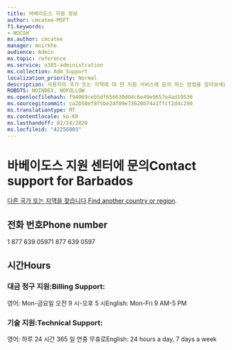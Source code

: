 ```yaml
---
title: 바베이도스 지원 정보
author: cmcatee-MSFT
f1.keywords:
- NOCSH
ms.author: cmcatee
manager: mnirkhe
audience: Admin
ms.topic: reference
ms.service: o365-administration
ms.collection: Adm_Support
localization_priority: Normal
description: 사용자의 국가 또는 지역에 대 한 지원 서비스에 문의 하는 방법을 알아보세요.
ROBOTS: NOINDEX, NOFOLLOW
ms.openlocfilehash: f94069ceb5df656630d04c6e49e9657e4ad19536
ms.sourcegitcommit: ca2b58ef8f5be24f09e73620b74a1ffcf2d4c290
ms.translationtype: MT
ms.contentlocale: ko-KR
ms.lasthandoff: 02/24/2020
ms.locfileid: "42256803"
---
```

# <a name="contact-support-for-barbados"></a><span data-ttu-id="04bbe-103">바베이도스 지원 센터에 문의</span><span class="sxs-lookup"><span data-stu-id="04bbe-103">Contact support for Barbados</span></span>

<span data-ttu-id="04bbe-104">[다른 국가 또는 지역을 찾습니다](../contact-support-for-business-products.md).</span><span class="sxs-lookup"><span data-stu-id="04bbe-104">[Find another country or region](../contact-support-for-business-products.md).</span></span>

## <a name="phone-number"></a><span data-ttu-id="04bbe-105">전화 번호</span><span class="sxs-lookup"><span data-stu-id="04bbe-105">Phone number</span></span>
<span data-ttu-id="04bbe-106">1 877 639 0597</span><span class="sxs-lookup"><span data-stu-id="04bbe-106">1 877 639 0597</span></span>

## <a name="hours"></a><span data-ttu-id="04bbe-107">시간</span><span class="sxs-lookup"><span data-stu-id="04bbe-107">Hours</span></span>
### <a name="billing-support"></a><span data-ttu-id="04bbe-108">대금 청구 지원:</span><span class="sxs-lookup"><span data-stu-id="04bbe-108">Billing Support:</span></span>

<span data-ttu-id="04bbe-109">영어: Mon-금요일 오전 9 시-오후 5 시</span><span class="sxs-lookup"><span data-stu-id="04bbe-109">English: Mon-Fri 9 AM-5 PM</span></span>

### <a name="technical-support"></a><span data-ttu-id="04bbe-110">기술 지원:</span><span class="sxs-lookup"><span data-stu-id="04bbe-110">Technical Support:</span></span>

<span data-ttu-id="04bbe-111">영어: 하루 24 시간 365 일 연중 무휴로</span><span class="sxs-lookup"><span data-stu-id="04bbe-111">English: 24 hours a day, 7 days a week</span></span>